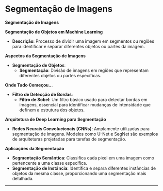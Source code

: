 # Segmentação de Imagens

**Segmentação de Imagens**

**Segmentação de Objetos em Machine Learning**

- **Descrição**: Processo de dividir uma imagem em segmentos ou regiões para identificar e separar diferentes objetos ou partes da imagem.

**Aspectos da Segmentação de Imagens**

- **Segmentação de Objetos**:
  - **Segmentação**: Divisão de imagens em regiões que representam diferentes objetos ou partes específicas.

**Onde Tudo Começou...**

- **Filtro de Detecção de Bordas**:
  - **Filtro de Sobel**: Um filtro básico usado para detectar bordas em imagens, essencial para identificar mudanças de intensidade que definem a estrutura dos objetos.

**Arquitetura de Deep Learning para Segmentação**

- **Redes Neurais Convolucionais (CNNs)**: Amplamente utilizadas para segmentação de imagens. Modelos como U-Net e SegNet são exemplos de arquiteturas projetadas para tarefas de segmentação.

**Aplicações da Segmentação**

- **Segmentação Semântica**: Classifica cada pixel em uma imagem como pertencente a uma classe específica.
- **Segmentação de Instância**: Identifica e separa diferentes instâncias de objetos da mesma classe, proporcionando uma segmentação mais detalhada.

---
